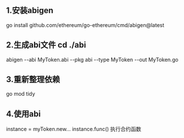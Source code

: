 ## 1.安装abigen
go install github.com/ethereum/go-ethereum/cmd/abigen@latest
## 2.生成abi文件 cd ./abi
abigen --abi MyToken.abi --pkg abi --type MyToken --out MyToken.go
## 3.重新整理依赖
go mod tidy
## 4.使用abi
instance = myToken.new...
instance.func() 执行合约函数
